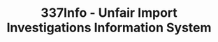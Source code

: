 ---
bigquery: https://console.cloud.google.com/bigquery?p=patents-public-data&d=usitc_investigations&page=dataset&project=sheets-management-319211
citation: US International Trade Commission 337Info Unfair Import Investigations Information
  System
contributors: US International Trade Comission
cost: None
description: US International Trade Commission 337Info Unfair Import Investigations
  Information System contains data on investigations done under Section 337. Section
  337 declares the infringement of certain statutory intellectual property rights
  and other forms of unfair competition in import trade to be unlawful practices.
  Most Section 337 investigations involve allegations of patent or registered trademark
  infringement.
documentation: FAQ and tutorial available on the site
last_edit: 04/05/2022, 21:20:45
location: https://pubapps2.usitc.gov/337external/
maintained_by: US International Trade Comission
schema_fields:
- scheduledEndDateEvidHear
- title
- lastUpdated
- ouiiParticipation
- finalDetNoViolation
- markmanHearing
- htsNumbers
- currentActiveALJ
- patentNumber
- copyrightNumbers
- finalIdOnViolationDue
- aljAssigned
- gcAttorney
- finalDetViolation
- ouiiAttorney
- publication_number
- scheduledStartDateEvidHear
- teoReliefGranted
- dateComplaintFiled
- actualStartDateEvidHear
- actualEndDateEvidHear
- investigationType
- id
- respondent
- docketNo
- cafcAppeals
- invUnfairAct
- dateOfPublicationFrNotice
- currentStatus
- finalIdOnViolationIssue
- investigationTermDate
- teoIdDueDate
- startDateMarkmanHearing
- issueDateOtherNonFinal
- teoIdIssueDate
- dateCreated
- investigationNo
- complainant
- targetDate
- teoProceedingInvolved
- reportingRequirements
- endDateMarkmanHearing
- trademarkNumbers
- patentNumbers
- internalRemand
shortname: unfair_import_investigations
tags:
- import
- legal
- trade
timeframe: 2008-2021 (prior to 2008 downloadable as a JSON file)
title: 337Info - Unfair Import Investigations Information System
uuid: 2721f5ec-e599-4890-9265-9706719fc71e
---